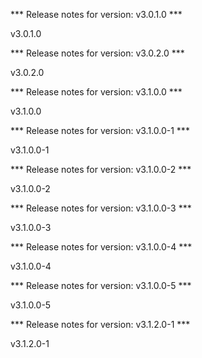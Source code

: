 

*** Release notes for version: v3.0.1.0 ***

v3.0.1.0

*** Release notes for version: v3.0.2.0 ***

v3.0.2.0

*** Release notes for version: v3.1.0.0 ***

v3.1.0.0

*** Release notes for version: v3.1.0.0-1 ***

v3.1.0.0-1

*** Release notes for version: v3.1.0.0-2 ***

v3.1.0.0-2

*** Release notes for version: v3.1.0.0-3 ***

v3.1.0.0-3

*** Release notes for version: v3.1.0.0-4 ***

v3.1.0.0-4

*** Release notes for version: v3.1.0.0-5 ***

v3.1.0.0-5

*** Release notes for version: v3.1.2.0-1 ***

v3.1.2.0-1